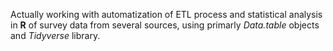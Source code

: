 Actually working with automatization of ETL process and statistical analysis in **R** of survey data from several sources, using primarly _Data.table_ objects and _Tidyverse_ library. 
